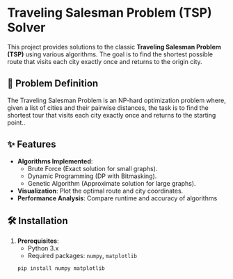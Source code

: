 # Traveling Salesman Problem (TSP) Solver

This project provides solutions to the classic **Traveling Salesman Problem (TSP)** using various algorithms. The goal is to find the shortest possible route that visits each city exactly once and returns to the origin city.

## 📌 Problem Definition
The Traveling Salesman Problem is an NP-hard optimization problem where, given a list of cities and their pairwise distances, the task is to find the shortest tour that visits each city exactly once and returns to the starting point..

## ✨ Features
- **Algorithms Implemented**:
  - Brute Force (Exact solution for small graphs).
  - Dynamic Programming (DP with Bitmasking).
  - Genetic Algorithm (Approximate solution for large graphs).
- **Visualization**: Plot the optimal route and city coordinates.
- **Performance Analysis**: Compare runtime and accuracy of algorithms

## 🛠 Installation
1. **Prerequisites**:
   - Python 3.x
   - Required packages: `numpy`, `matplotlib`
   ```bash
   pip install numpy matplotlib
   
